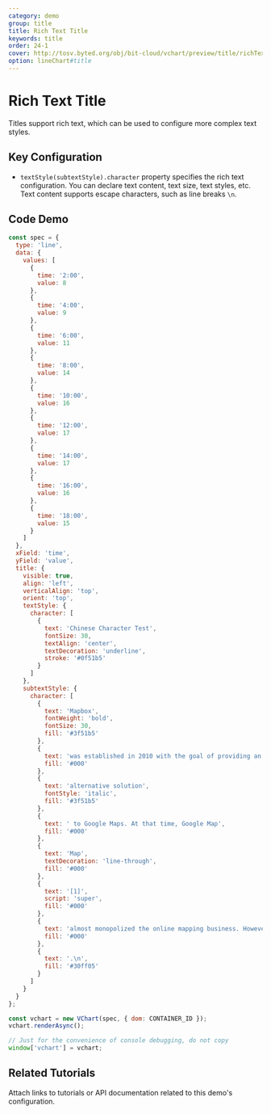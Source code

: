 ```yaml
---
category: demo
group: title
title: Rich Text Title
keywords: title
order: 24-1
cover: http://tosv.byted.org/obj/bit-cloud/vchart/preview/title/richText-title.png
option: lineChart#title
---
```


# Rich Text Title

Titles support rich text, which can be used to configure more complex text styles.

## Key Configuration

- `textStyle(subtextStyle).character` property specifies the rich text configuration. You can declare text content, text size, text styles, etc. Text content supports escape characters, such as line breaks `\n`.

## Code Demo

```javascript livedemo
const spec = {
  type: 'line',
  data: {
    values: [
      {
        time: '2:00',
        value: 8
      },
      {
        time: '4:00',
        value: 9
      },
      {
        time: '6:00',
        value: 11
      },
      {
        time: '8:00',
        value: 14
      },
      {
        time: '10:00',
        value: 16
      },
      {
        time: '12:00',
        value: 17
      },
      {
        time: '14:00',
        value: 17
      },
      {
        time: '16:00',
        value: 16
      },
      {
        time: '18:00',
        value: 15
      }
    ]
  },
  xField: 'time',
  yField: 'value',
  title: {
    visible: true,
    align: 'left',
    verticalAlign: 'top',
    orient: 'top',
    textStyle: {
      character: [
        {
          text: 'Chinese Character Test',
          fontSize: 30,
          textAlign: 'center',
          textDecoration: 'underline',
          stroke: '#0f51b5'
        }
      ]
    },
    subtextStyle: {
      character: [
        {
          text: 'Mapbox',
          fontWeight: 'bold',
          fontSize: 30,
          fill: '#3f51b5'
        },
        {
          text: 'was established in 2010 with the goal of providing an alternative solution',
          fill: '#000'
        },
        {
          text: 'alternative solution',
          fontStyle: 'italic',
          fill: '#3f51b5'
        },
        {
          text: ' to Google Maps. At that time, Google Map',
          fill: '#000'
        },
        {
          text: 'Map',
          textDecoration: 'line-through',
          fill: '#000'
        },
        {
          text: '[1]',
          script: 'super',
          fill: '#000'
        },
        {
          text: 'almost monopolized the online mapping business. However, within Google Maps, there was hardly any possibility for customization, and there were no tools available for map creators to create maps according to their own vision',
          fill: '#000'
        },
        {
          text: '.\n',
          fill: '#30ff05'
        }
      ]
    }
  }
};

const vchart = new VChart(spec, { dom: CONTAINER_ID });
vchart.renderAsync();

// Just for the convenience of console debugging, do not copy
window['vchart'] = vchart;
```

## Related Tutorials

Attach links to tutorials or API documentation related to this demo's configuration.

```

```
